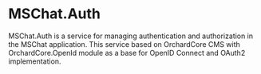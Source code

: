 # MSChat.Auth #

MSChat.Auth is a service for managing authentication and authorization in the MSChat application.
This service based on OrchardCore CMS with OrchardCore.OpenId module as a base for OpenID Connect and OAuth2 implementation.
